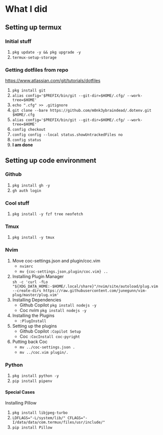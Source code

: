 # What I did

## Setting up termux

### Initial stuff

1. `pkg update -y && pkg upgrade -y`
1. `termux-setup-storage`

### Getting dotfiles from repo

<https://www.atlassian.com/git/tutorials/dotfiles>

1. `pkg install git`
1. `alias config='$PREFIX/bin/git --git-dir=$HOME/.cfg/ --work-tree=$HOME'`
1. `echo ".cfg" >> .gitignore`
1. `git clone --bare https://github.com/m0nk3ybraindead/.dotenv.git $HOME/.cfg`
1. `alias config='$PREFIX/bin/git --git-dir=$HOME/.cfg/ --work-tree=$HOME'`
1. `config checkout`
1. `config config --local status.showUntrackedFiles no`
1. `config status`
1. **I am done**

## Setting up code environment

### Github

1. `pkg install gh -y`
1. `gh auth login`

### Cool stuff

1. `pkg install -y fzf tree neofetch`

### Tmux

1. `pkg install -y tmux`

### Nvim

1. Move coc-settings.json and plugin/coc.vim
    * `nvimrc`
    * `mv {coc-settings.json,plugin/coc.vim} ..`
1. Installing Plugin Manager \
    `sh -c 'curl -fLo "${XDG_DATA_HOME:-$HOME/.local/share}"/nvim/site/autoload/plug.vim
    --create-dirs https://raw.githubusercontent.com/junegunn/vim-plug/master/plug.vim'`
1. Installing Dependencies
    * Github Copilot `pkg install nodejs -y`
    * Coc nvim `pkg install nodejs -y`
1. Installing the Plugins
    * `:PlugInstall`
1. Setting up the plugins
    * Github Copilot `:Copilot Setup`
    * Coc `:CocInstall coc-pyright`
1. Putting back Coc
    * `mv ../coc-settings.json .`
    * `mv ../coc.vim plugin/.`

### Python

1. `pkg install python -y`
1. `pip install pipenv`

#### Special Cases

Installing Pillow

1. `pkg install libjpeg-turbo`
1. `LDFLAGS="-L/system/lib/" CFLAGS="-I/data/data/com.termux/files/usr/include/"`
1. `pip install Pillow`

